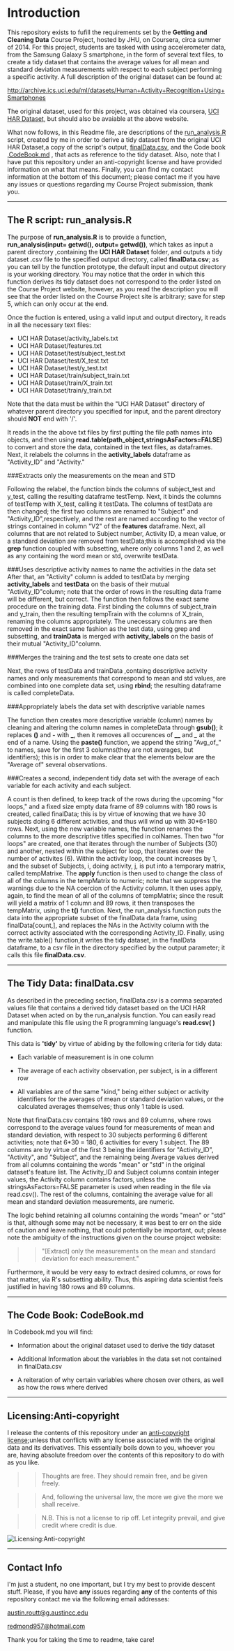 Introduction
=============
This repository exists to fufill the requirements set by the **Getting and Cleaning Data** Course Project, hosted by JHU, on Coursera, circa summer of 2014. For this project, students are tasked with using  accelerometer data, from the Samsung Galaxy S smartphone, in the form of several text files, to create a tidy dataset that contains the average values for all mean and standard deviation measurements with respect to each subject performing a specific activity. A full description of the original dataset can be found at:

<http://archive.ics.uci.edu/ml/datasets/Human+Activity+Recognition+Using+Smartphones>

The original dataset, used for this project, was obtained via coursera,
[UCI HAR Dataset](https://d396qusza40orc.cloudfront.net/getdata%2Fprojectfiles%2FUCI%20HAR%20Dataset.zip), but should also be avaiable at the above website.

What now follows, in this Readme file, are descriptions of the [run_analysis.R](https://github.com/Austin-Routt/GCD_Course-Project/blob/master/run_analysis.R) script, created by me in order to derive a tidy dataset from the original UCI HAR Dataset,a copy of the script's output, [finalData.csv](https://github.com/Austin-Routt/GCD_Course-Project/blob/master/finalData.csv), and the Code book ,[CodeBook.md](https://github.com/Austin-Routt/GCD_Course-Project/blob/master/CodeBook.md)  , that acts as reference to the tidy dataset. Also, note that I have put this repository under an anti-copyright license and have provided information on what that means. Finally, you can find my contact information at the bottom of this document; please contact me if you have any issues or questions regarding my Course Project submission, thank you.


***
The R script: run_analysis.R
-------------
The purpose of **run_analysis.R** is to provide a function, **run_analysis(input= getwd(), output= getwd())**, which takes as input a parent directory ,containing the **UCI HAR Dataset** folder, and outputs a tidy dataset .csv file to the specified output directory, called **finalData.csv**; as you can tell by the function prototype, the default input and output directory is your working directory. You may notice that the order in which this function derives its tidy dataset does not correspond to the order listed on the Course Project website, however, as you read the description you will see that the order listed on the Course Project site is arbitrary; save for step 5, which can only occur at the end.


Once the fuction is entered, using a valid input and output directory, it reads in all the necessary text files:

* UCI HAR Dataset/activity_labels.txt
* UCI HAR Dataset/features.txt
* UCI HAR Dataset/test/subject_test.txt
* UCI HAR Dataset/test/X_test.txt
* UCI HAR Dataset/test/y_test.txt
* UCI HAR Dataset/train/subject_train.txt
* UCI HAR Dataset/train/X_train.txt
* UCI HAR Dataset/train/y_train.txt



Note that the data must be within the "UCI HAR Dataset" directory of whatever parent directory you specified for input, and the parent directory should **NOT** end with '/'.

It reads in the the above txt files by first putting the file path names into objects, and then using **read.table(path_object,stringsAsFactors=FALSE)** to convert and store the data, contained in the text files, as dataframes. Next, it relabels the columns in the **activity_labels** dataframe as "Activity_ID" and "Activity."

###Extracts only the measurements on the mean and STD

Following the relabel, the function binds the columns of subject_test and y_test, calling the resulting dataframe testTemp. Next, it binds the columns of testTemp with X_test, calling it testData. The columns of testData are then changed; the first two columns are renamed to "Subject" and "Activity_ID",respectively, and the rest are named according to the vector of strings contained in column "V2" of the **features** dataframe. Next, all columns that are not related to Subject number, Activity ID, a mean value, or a standard deviation are removed from testData;this is accomplished via the **grep** function coupled with subsetting, where only columns 1 and 2, as well as any containing the word mean or std, overwrite testData.

###Uses descriptive activity names to name the activities in the data set
After that, an "Activity" column is added to testData by merging **activity_labels**  and **testData** on the basis of their mutual "Activity_ID"column;  note that the order of rows in the resulting data frame will be different, but correct. The function then follows the exact same procedure on the training data. First binding the columns of subject_train and y_train, then the resulting tempTrain with the columns of X_train, renaming the columns appropriately. The unecessary columns are then removed in the exact same fashion as the test data, using grep and subsetting, and **trainData** is merged with **activity_labels** on the basis of their mutual "Activity_ID"column. 

###Merges the training and the test sets to create one data set 

Next, the rows of testData and trainData ,containg descriptive activity names and only measurements that correspond to mean and std values, are combined into one complete data set, using **rbind**; the resulting dataframe is called completeData.


###Appropriately labels the data set with descriptive variable names

The function then creates more descriptive variable (column) names by cleaning and altering the column names in completeData through **gsub()**; it replaces **()** and **-** with **_**, then it removes all occurences of **__** and *_* at the end of a name. Using the **paste()** function, we append the string "Avg_of_" to names, save for the first 3 columns(they are not averages, but identifiers); this is in order to make clear that the elements below are the "Average of" several observations.

###Creates a second, independent tidy data set with the average of each variable for each activity and each subject.

A count is then defined, to keep track of the rows during the upcoming "for loops," and a fixed size empty data frame of 89 columns with 180 rows is created, called finalData; this is by virtue of knowing that we have 30 subjects doing 6 different activities, and thus will wind up with 30*6=180 rows. Next, using the new variable names, the function renames the columns to the more descriptive titles specified in colNames. Then two "for loops" are created, one that iterates through the number of Subjects (30) and another, nested within the subject for loop, that iterates over the number of activites (6). Within the activity loop, the count increases by 1, and the subset of Subjects, i, doing activity, j, is put into a temporary matrix, called tempMatrixe. The **apply** function is then used to change the class of all of the columns in the tempMatrix to numeric; note that we suppress the warnings due to the NA coercion of the Activity column. It then uses apply, again, to find the mean of all of the columns of tempMatrix; since the result will yield a matrix of 1 column and 89 rows, it then transposes the tempMatrix, using the **t()** function. Next, the run_analysis  function puts the data into the appropriate subset of the finalData data frame, using finalData[count,], and replaces the NAs in the Activity column with the correct activity associated with the corresponding Activity_ID. Finally, using the write.table() function,it writes the tidy dataset, in the finalData dataframe, to a csv file in the directory specified by the output parameter; it calls this file **finalData.csv**.

***
The Tidy Data: finalData.csv
-------------
As described in the preceding section, finalData.csv is a comma separated values file that contains a derived tidy dataset based on the UCI HAR Dataset when acted on by the run_analysis function. You can easily read and manipulate this file using the R programming language's **read.csv( )** function.

This data is **'tidy'** by virtue of abiding by the following criteria for tidy data:

* Each variable of measurement is in one column

* The average of each activity observation, per subject, is in a different row

* All variables are of the same "kind," being either subject or activity identifiers for the averages of mean or standard deviation values, or the calculated averages themselves; thus only 1 table is used.


Note that finalData.csv contains 180 rows and 89 columns, where rows correspond to the average values found for measurements of mean and standard deviation, with respect to 30 subjects performing 6 different activities; note that 6*30 = 180, 6 activities for every 1 subject. The 89 columns are by virtue of the first 3 being the identifiers for "Activity_ID", "Activity", and "Subject", and the remaining being Average values derived from all columns containing the words "mean" or "std" in the original dataset's feature list. The Activity_ID and Subject columns contain integer values, the Activity column contains factors, unless the  stringsAsFactors=FALSE parameter is used when reading in the file via read.csv(). The rest of the columns, containing the average value for all mean and standard deviation measurements, are numeric.

The logic behind retaining all columns containing the words "mean" or "std" is that, although some may not be necessary, it was best to err on the side of caution and leave nothing, that could potentially be important, out; please note the ambiguity of the instructions given on the course project website:

>>"[Extract] only the measurements on the mean and standard deviation for each measurement." 

Furthermore, it would be very easy to extract desired columns, or rows for that matter, via R's subsetting ability. Thus, this aspiring data scientist feels justified in having 180 rows and 89 columns.

 


***
The Code Book: CodeBook.md
-------------
In Codebook.md you will find:


* Information about the original dataset used to derive the tidy dataset


* Additional Information about the variables in the data set not contained in finalData.csv

* A reiteration of why certain variables where chosen over others, as well as how the rows where derived



***
Licensing:Anti-copyright
-------------

I release the contents of this repository under an [anti-copyright license](http://www.anticopyright.com);unless that conflicts with any license associated with the original data and its derivatives. This essentially boils down to you, whoever you are, having absolute freedom over the contents of this repository to do with as you like.

>>Thoughts are free. They should remain free, and be given freely.

>>And, following the universal law, the more we give the more we shall receive.

>>N.B. This is not a license to rip off. Let integrity prevail, and give credit where credit is due.





![Licensing:Anti-copyright](http://img2.wikia.nocookie.net/__cb20130604211014/justcause/images/f/f2/Anti-copyright.png "Licensing:Anti-copyright") 

***
Contact Info
-------------
I'm just a student, no one important, but I try my best to provide descent stuff. Please, if you have **any** issues regarding **any** of the contents of this repository contact me via the following email addresses:

austin.routt@g.austincc.edu

redmond957@hotmail.com

Thank you for taking the time to readme, take care!






